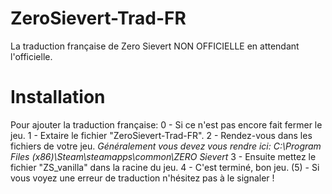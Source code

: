 # ZeroSievert-Trad-FR
La traduction française de Zero Sievert NON OFFICIELLE en attendant l'officielle.

# Installation


Pour ajouter la traduction française:
0 - Si ce n'est pas encore fait fermer le jeu.
1 - Extaire le fichier "ZeroSievert-Trad-FR".
2 - Rendez-vous dans les fichiers de votre jeu.
*Généralement vous devez vous rendre ici: C:\Program Files (x86)\Steam\steamapps\common\ZERO Sievert* 
3 - Ensuite mettez le fichier "ZS_vanilla" dans la racine du jeu.
4 - C'est terminé, bon jeu.
(5) - Si vous voyez une erreur de traduction n'hésitez pas à le signaler !
